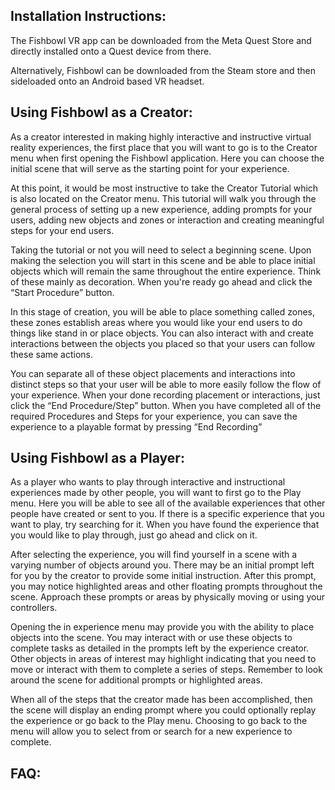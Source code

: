 ## Installation Instructions:

The Fishbowl VR app can be downloaded from the Meta Quest Store and directly installed onto a Quest device from there.

Alternatively, Fishbowl can be downloaded from the Steam store and then sideloaded onto an Android based VR headset.

## Using Fishbowl as a Creator:

As a creator interested in making highly interactive and instructive virtual reality experiences, the first place that you will want to go is to the Creator menu when first opening the Fishbowl application. Here you can choose the initial scene that will serve as the starting point for your experience.

At this point, it would be most instructive to take the Creator Tutorial which is also located on the Creator menu. This tutorial will walk you through the general process of setting up a new experience, adding prompts for your users, adding new objects and zones or interaction and creating meaningful steps for your end users.

Taking the tutorial or not you will need to select a beginning scene. Upon making the selection you will start in this scene and be able to place initial objects which will remain the same throughout the entire experience. Think of these mainly as decoration. When you're ready go ahead and click the “Start Procedure” button.

In this stage of creation, you will be able to place something called zones, these zones establish areas where you would like your end users to do things like stand in or place objects. You can also interact with and create interactions between the objects you placed so that your users can follow these same actions.

You can separate all of these object placements and interactions into distinct steps so that your user will be able to more easily follow the flow of your experience. When your done recording placement or interactions, just click the “End Procedure/Step” button. When you have completed all of the required Procedures and Steps for your experience, you can save the experience to a playable format by pressing “End Recording”

## Using Fishbowl as a Player:
	
As a player who wants to play through interactive and instructional experiences made by other people, you will want to first go to the Play menu. Here you will be able to see all of the available experiences that other people have created or sent to you. If there is a specific experience that you want to play, try searching for it. When you have found the experience that you would like to play through, just go ahead and click on it.

After selecting the experience, you will find yourself in a scene with a varying number of objects around you. There may be an initial prompt left for you by the creator to provide some initial instruction. After this prompt, you may notice highlighted areas and other floating prompts throughout the scene. Approach these prompts or areas by physically moving or using your controllers.

Opening the in experience menu may provide you with the ability to place objects into the scene. You may interact with or use these objects to complete tasks as detailed in the prompts left by the experience creator. Other objects in areas of interest may highlight indicating that you need to move or interact with them to complete a series of steps. Remember to look around the scene for additional prompts or highlighted areas.

When all of the steps that the creator made has been accomplished, then the scene will display an ending prompt where you could optionally replay the experience or go back to the Play menu. Choosing to go back to the menu will allow you to select from or search for a new experience to complete.

## FAQ:


